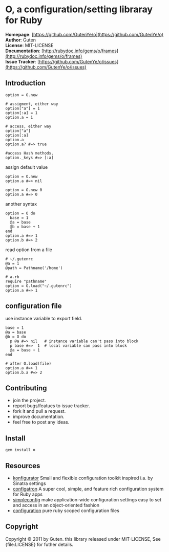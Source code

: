 O, a configuration/setting libraray for Ruby
====================================

**Homepage**: [https://github.com/GutenYe/o](https://github.com/GutenYe/o) <br/>
**Author**:	Guten <br/>
**License**: MIT-LICENSE <br/>
**Documentation**: [http://rubydoc.info/gems/o/frames](http://rubydoc.info/gems/o/frames) <br/>
**Issue Tracker**: [https://github.com/GutenYe/o/issues](https://github.com/GutenYe/o/issues) <br/>

Introduction
-------------





	option = O.new

	# assigment, either way
	option["a"] = 1
	option[:a] = 1
	option.a = 1

	# access, either way
	option["a"] 
	option[:a] 
	option.a 
	option.a? #=> true

	#access Hash methods.
	option._keys #=> [:a]

assign default value

	option = O.new
	option.a #=> nil

	option = O.new 0
	option.a #=> 0

another syntax

	option = O do
	  base = 1
	  @a = base
	  @b = base + 1
	end
	option.a #=> 1 
	option.b #=> 2


read option from a file

	# ~/.gutenrc
	@a = 1
	@path = Pathname('/home')

	# a.rb
	require "pathname"
	option = O.load("~/.gutenrc")
	option.a #=> 1

configuration file
------------------

 use instance variable to export field.

	base = 1
	@a = base 
	@b = O do
	  p @a #=> nil   # instance variable can't pass into block
	  p base #=>  1  # local variable can pass into block
	  @a = base + 1
	end
	
	# after O.load(file)
	option.a #=> 1
	option.b.a #=> 2

Contributing
-------------

* join the project.
* report bugs/featues to issue tracker.
* fork it and pull a request.
* improve documentation.
* feel free to post any ideas. 

Install
----------

	gem install o

Resources
---------

* [konfigurator](https://github.com/nu7hatch/konfigurator) Small and flexible configuration toolkit inspired i.a. by Sinatra settings
* [configatron](https://github.com/markbates/configatron) A super cool, simple, and feature rich configuration system for Ruby apps 
* [simpleconfig](https://github.com/lukeredpath/simpleconfig) make application-wide configuration settings easy to set and access in an object-oriented fashion
* [configuration](https://github.com/ahoward/configuration) pure ruby scoped configuration files 

Copyright
---------
Copyright &copy; 2011 by Guten. this library released under MIT-LICENSE, See {file:LICENSE} for futher details.
